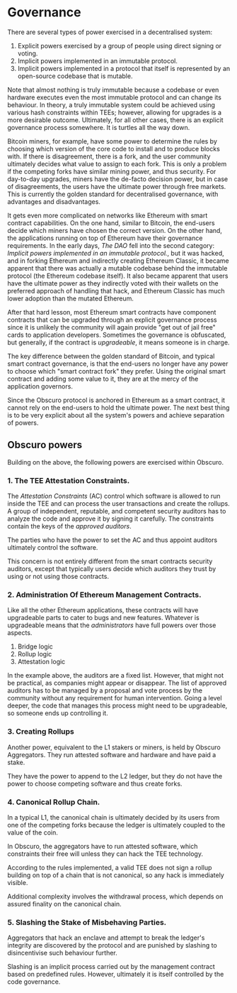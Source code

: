 # Governance
There are several types of power exercised in a decentralised system:
1. Explicit powers exercised by a group of people using direct signing or voting.
2. Implicit powers implemented in an immutable protocol.
3. Implicit powers implemented in a protocol that itself is represented by an open-source codebase that is mutable.

Note that almost nothing is truly immutable because a codebase or even hardware executes even the most immutable protocol and can change its behaviour. In theory, a truly immutable system could be achieved using various hash constraints within TEEs; however, allowing for upgrades is a more desirable outcome.
Ultimately, for all other cases, there is an explicit governance process somewhere. It is turtles all the way down.

Bitcoin miners, for example, have some power to determine the rules by choosing which version of the core code to install and to produce blocks with. If there is disagreement, there is a fork, and the user community ultimately decides what value to assign to each fork. This is only a problem if the competing forks have similar mining power, and thus security. For day-to-day upgrades, miners have the de-facto decision power, but in case of disagreements, the users have the ultimate power through free markets.
This is currently the golden standard for decentralised governance, with advantages and disadvantages.

It gets even more complicated on networks like Ethereum with smart contract capabilities. On the one hand, similar to Bitcoin, the end-users decide which miners have chosen the correct version. On the other hand, the applications running on top of Ethereum have their governance requirements. In the early days, _The DAO_ fell into the second category: _Implicit powers implemented in an immutable protocol._, but it was hacked, and in forking Ethereum and indirectly creating Ethereum Classic, it became apparent that there was actually a mutable codebase behind the immutable protocol (the Ethereum codebase itself). It also became apparent that users have the ultimate power as they indirectly voted with their wallets on the preferred approach of handling that hack, and Ethereum Classic has much lower adoption than the mutated Ethereum.

After that hard lesson, most Ethereum smart contracts have component contracts that can be upgraded through an explicit governance process since it is unlikely the community will again provide "get out of jail free" cards to application developers. Sometimes the governance is obfuscated, but generally, if the contract is _upgradeable_, it means someone is in charge.

The key difference between the golden standard of Bitcoin, and typical smart contract governance, is that the end-users no longer have any power to choose which "smart contract fork" they prefer. Using the original smart contract and adding some value to it, they are at the mercy of the application governors.

Since the Obscuro protocol is anchored in Ethereum as a smart contract, it cannot rely on the end-users to hold the ultimate power.
The next best thing is to be very explicit about all the system's powers and achieve separation of powers.

## Obscuro powers
Building on the above, the following powers are exercised within Obscuro.

###  1. The TEE Attestation Constraints.
The _Attestation Constraints_ (AC) control which software is allowed to run inside the TEE and can process the user transactions and create the rollups. A group of independent, reputable, and competent security auditors has to analyze the code and approve it by signing it carefully. The constraints contain the keys of the _approved auditors_.

The parties who have the power to set the AC and thus appoint auditors ultimately control the software.

This concern is not entirely different from the smart contracts security auditors, except that typically users decide which auditors they trust by using or not using those contracts.


###  2. Administration Of Ethereum Management Contracts.
Like all the other Ethereum applications, these contracts will have upgradeable parts to cater to bugs and new features. Whatever is upgradeable means that the _administrators_ have full powers over those aspects.
1. Bridge logic
2. Rollup logic
3. Attestation logic

In the example above, the auditors are a fixed list. However, that might not be practical, as companies might appear or disappear. The list of approved auditors has to be managed by a proposal and vote process by the community without any requirement for human intervention. Going a level deeper, the code that manages this process might need to be upgradeable, so someone ends up controlling it.

###  3. Creating Rollups
Another power, equivalent to the L1 stakers or miners, is held by Obscuro Aggregators. They run attested software and hardware and have paid a stake.

They have the power to append to the L2 ledger, but they do not have the power to choose competing software and thus create forks.

###  4. Canonical Rollup Chain.
In a typical L1, the canonical chain is ultimately decided by its users from one of the competing forks because the ledger is ultimately coupled to the value of the coin.

In Obscuro, the aggregators have to run attested software, which constraints their free will unless they can hack the TEE technology.

According to the rules implemented, a valid TEE does not sign a rollup building on top of a chain that is not canonical, so any hack is immediately visible.

Additional complexity involves the withdrawal process, which depends on assured finality on the canonical chain.

###  5. Slashing the Stake of Misbehaving Parties.
Aggregators that hack an enclave and attempt to break the ledger's integrity are discovered by the protocol and are punished by slashing to disincentivise such behaviour further.

Slashing is an implicit process carried out by the management contract based on predefined rules. However, ultimately it is itself controlled by the code governance.
